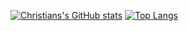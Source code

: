 [![Christians's GitHub stats](https://github-readme-stats.vercel.app/api?username=ctran4347&include_all_commits=true&count_private=true)](https://github.com/ctran4347/github-readme-stats)
[![Top Langs](https://github-readme-stats.vercel.app/api/top-langs/?username=ctran4347&layout=compact&include_all_commits=true&count_private=true)](https://github.com/anuraghazra/github-readme-stats)

